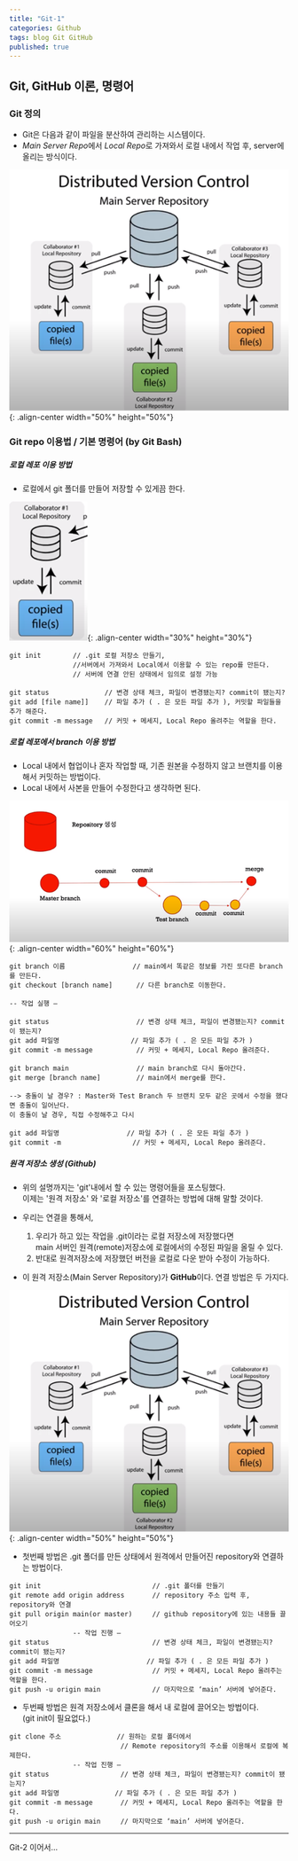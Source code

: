 ```yaml
---
title: "Git-1"
categories: Github
tags: blog Git GitHub
published: true
---
```


## Git, GitHub 이론, 명령어


### Git 정의

- Git은 다음과 같이 파일을 분산하여 관리하는 시스템이다.
- *Main Server Repo*에서 *Local Repo*로 가져와서 로컬 내에서 작업 후, server에 올리는 방식이다.

![s1](/assets/images/git-Images/img1.png){: .align-center width="50%" height="50%"}

### Git repo 이용법 / 기본 명령어 (by Git Bash)

##### 로컬 레포 이용 방법

- 로컬에서 git 폴더를 만들어 저장할 수 있게끔 한다.

![s2](/assets/images/git-Images/img2.png){: .align-center width="30%" height="30%"}

```
git init        // .git 로컬 저장소 만들기, 
                //서버에서 가져와서 Local에서 이용할 수 있는 repo를 만든다.
                // 서버에 연결 안된 상태에서 임의로 설정 가능

git status              // 변경 상태 체크, 파일이 변경됐는지? commit이 됐는지?
git add [file name]]    // 파일 추가 ( . 은 모든 파일 추가 ), 커밋할 파일들을 추가 해준다.
git commit -m message   // 커밋 + 메세지, Local Repo 올려주는 역할을 한다.
```

##### 로컬 레포에서 branch 이용 방법

- Local 내에서 협업이나 혼자 작업할 때, 기존 원본을 수정하지 않고 브랜치를 이용해서 커밋하는 방법이다.
- Local 내에서 사본을 만들어 수정한다고 생각하면 된다.

![s3](/assets/images/git-Images/img3.png){: .align-center width="60%" height="60%"}

```
git branch 이름                 // main에서 똑같은 정보를 가진 또다른 branch를 만든다.
git checkout [branch name]      // 다른 branch로 이동한다.

-- 작업 실행 –

git status                      // 변경 상태 체크, 파일이 변경됐는지? commit이 됐는지?
git add 파일명                  // 파일 추가 ( . 은 모든 파일 추가 )
git commit -m message           // 커밋 + 메세지, Local Repo 올려준다.

git branch main                 // main branch로 다시 돌아간다.
git merge [branch name]         // main에서 merge를 한다.

--> 충돌이 날 경우? : Master와 Test Branch 두 브랜치 모두 같은 곳에서 수정을 했다면 충돌이 일어난다.
이 충돌이 날 경우, 직접 수정해주고 다시

git add 파일명                 // 파일 추가 ( . 은 모든 파일 추가 )
git commit -m                  // 커밋 + 메세지, Local Repo 올려준다.
```

##### 원격 저장소 생성 (Github)

- 위의 설명까지는 'git'내에서 할 수 있는 명령어들을 포스팅했다. <br>
  이제는 '원격 저장소' 와 '로컬 저장소'를 연결하는 방법에 대해 말할 것이다.<br>

- 우리는 연결을 통해서, <br>
  1) 우리가 하고 있는 작업을 .git이라는 로컬 저장소에 저장했다면 <br> 
  main 서버인 원격(remote)저장소에 로컬에서의 수정된 파일을 올릴 수 있다.<br>
  2) 반대로 원격저장소에 저장했던 버전을 로컬로 다운 받아 수정이 가능하다.<br>
  
- 이 원격 저장소(Main Server Repository)가 **GitHub**이다. 연결 방법은 두 가지다.

![s1](/assets/images/git-Images/img1.png){: .align-center width="50%" height="50%"}

- 첫번째 방법은 .git 폴더를 만든 상태에서 원격에서 만들어진 repository와 연결하는 방법이다.
```
git init                            // .git 폴더를 만들기
git remote add origin address       // repository 주소 입력 후, repository와 연결
git pull origin main(or master)     // github repository에 있는 내용들 끌어오기
                -- 작업 진행 –
git status                          // 변경 상태 체크, 파일이 변경됐는지? commit이 됐는지?
git add 파일명                      // 파일 추가 ( . 은 모든 파일 추가 )
git commit -m message               // 커밋 + 메세지, Local Repo 올려주는 역할을 한다.
git push -u origin main             // 마지막으로 ‘main’ 서버에 넣어준다.
```

- 두번째 방법은 원격 저장소에서 클론을 해서 내 로컬에 끌어오는 방법이다. <br>
  (git init이 필요없다.)
```
git clone 주소              // 원하는 로컬 폴더에서
                            // Remote repository의 주소를 이용해서 로컬에 복제한다.
                -- 작업 진행 –
git status                  // 변경 상태 체크, 파일이 변경됐는지? commit이 됐는지?
git add 파일명              // 파일 추가 ( . 은 모든 파일 추가 )
git commit -m message       // 커밋 + 메세지, Local Repo 올려주는 역할을 한다.
git push -u origin main     // 마지막으로 ‘main’ 서버에 넣어준다.
```

---

Git-2 이어서...